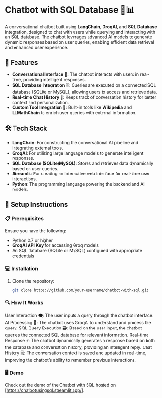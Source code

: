 # Chatbot with SQL Database 💬📊

A conversational chatbot built using **LangChain**, **GroqAI**, and **SQL Database** integration, designed to chat with users while querying and interacting with an SQL database. The chatbot leverages advanced AI models to generate dynamic responses based on user queries, enabling efficient data retrieval and enhanced user experience.

## 🚀 Features

- **Conversational Interface** 💬: The chatbot interacts with users in real-time, providing intelligent responses.
- **SQL Database Integration** 🗄️: Queries are executed on a connected SQL database (SQLite or MySQL), allowing users to access and retrieve data.
- **Real-time Chat History** 📜: Keeps track of conversation history for better context and personalization.
- **Custom Tool Integration** 🔧: Built-in tools like **Wikipedia** and **LLMathChain** to enrich user queries with external information.

## 🛠️ Tech Stack

- **LangChain**: For constructing the conversational AI pipeline and integrating external tools.
- **GroqAI**: For utilizing large language models to generate intelligent responses.
- **SQL Database (SQLite/MySQL)**: Stores and retrieves data dynamically based on user queries.
- **Streamlit**: For creating an interactive web interface for real-time user interactions.
- **Python**: The programming language powering the backend and AI models.

## 📝 Setup Instructions

### 📋 Prerequisites

Ensure you have the following:

- Python 3.7 or higher
- **GroqAI API Key** for accessing Groq models
- An SQL database (SQLite or MySQL) configured with appropriate credentials

### 💻 Installation

1. Clone the repository:
   ```bash
   git clone https://github.com/your-username/chatbot-with-sql.git
### 🔍 How It Works
User Interaction 🗨️: The user inputs a query through the chatbot interface.
AI Processing 🤖: The chatbot uses GroqAI to understand and process the query.
SQL Query Execution 🗃️: Based on the user input, the chatbot queries the connected SQL database for relevant information.
Real-time Response ⚡: The chatbot dynamically generates a response based on both the database and conversation history, providing an intelligent reply.
Chat History 🗒️: The conversation context is saved and updated in real-time, improving the chatbot’s ability to remember previous interactions.
### 🖥️ Demo
Check out the demo of the Chatbot with SQL hosted on [https://chatbotusingsql.streamlit.app/].
